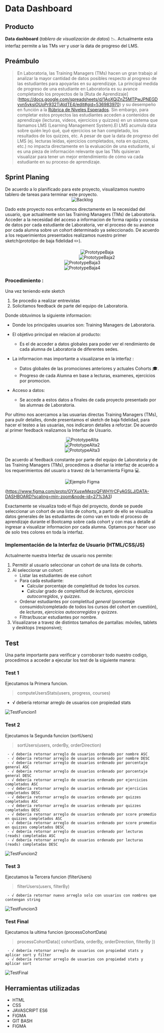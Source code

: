 # Data Dashboard

## Producto
**Data dashboard** (_tablero de visualización de datos_) 📉. Actualmente esta interfaz permite a las TMs _ver_ y _usar_ la data de progreso del LMS.

## Preámbulo

>En Laboratoria, las Training Managers (TMs) hacen un gran trabajo al analizar la mayor cantidad de datos posibles respecto al progreso de las estudiantes para apoyarlas en su aprendizaje. 
La principal medida de progreso de una estudiante en Laboratoria es su avance completando los proyectos de la [Ruta de Aprendizaje] (https://docs.google.com/spreadsheets/d/1AoXQjZnZ5MTPwJPNEGDyvn5vksiOUoPr932TjAldTE4/edit#gid=536983970) y su desempeño en función a la [Rúbrica de Niveles Esperados](https://docs.google.com/spreadsheets/d/e/2PACX-1vSkQy1waRpQ-16sn7VogiDTy-Fz5e7OSZSYUCiHC_bkLAKYewr4L8pWJ_BG210PeULe-TjLScNQQT_x/pubhtml). Sin embargo, para completar estos proyectos las estudiantes acceden a contenidos de aprendizaje (lecturas, videos, ejercicios y quizzes) en un sistema que llamamos LMS (Learning Management System).El LMS acumula data sobre quién leyó qué, qué ejercicios se han completado, los resultados de los quizzes, etc. A pesar de que la data de progreso del LMS (ej. lecturas leídas, ejercicios completados, nota en quizzes, etc.) no impacta directamente en la evaluación de una estudiante, sí es una pieza de información relevante que las TMs quisieran visualizar para tener un mejor entendimiento de cómo va cada estudiante en su proceso de aprendizaje.

## Sprint Planing

De acuerdo a lo planificado para este proyecto, visualizamos nuestro tablero de tareas para terminar este proyecto.
<span style="display:block;text-align:center">![Backlog](img/2.jpeg)</span>

Dado este proyecto nos enfocamos directamente en la necesidad del usuario, que actualmente son las Training Managers (TMs) de Laboratoria.
Acceder a la necesidad del acceso a informacion de forma rapida y consisa de datos por cada estudiante de Laboratoria, ver el proceso de su avance por cada alumna sobre un cohort determinado ya seleccionado.
De acuerdo a los requerimientos presentados realizamos nuestro primer sketch(prototipo de baja fidelidad ✏️).


<span style="display:inline-block;text-align:center; width:600px">![PrototypeBaja](img/4.jpeg)</span>
<span style="display:inline-block;text-align:center; width:600px">![PrototypeBaja2](img/5.jpeg)</span>
<span style="display:block;text-align:center">![PrototypeBaja3](img/6-1.png)</span>
<span style="display:block;text-align:center">![PrototypeBaja4](img/6-2.png)</span>


### Procedimiento :
Una vez teniendo este sketch 
1. Se procedio a realizar entrevistas
2. Solicitamos feedback de parte del equipo de Laboratoria.

Donde obtuvimos la siguiente informacion:

* Donde los principales usuarios son: Training Managers de Laboratoria.

* El objetivo principal en relacion al producto:

  + Es el de acceder a datos globales para poder ver el rendimiento de cada alumna de Laboratoria de diferentes sedes.

* La informacion mas importante a visualizarse en la interfaz :

  + Datos globales de las promociones anteriores y actuales Cohorts 🎓.
  + Progreso de cada Alumna en base a lecturas, examenes, ejercicios por promocion.

* Acceso a datos:
  + Se accede a estos datos a finales de cada proyecto presentado por las alumnas de Laboratoria.

Por ultimo nos acercamos a las usuarias directas Training Managers (TMs), para pulir detalles, donde presentamos el sketch de baja fidelidad, para hacer el testeo a las usuarias, nos indicaron detalles a reforzar.
De acuerdo al primer feedback realizamos  la Interfaz de Usuario.

<span style="display:block;text-align:center">![PrototypeAlta](img/ProtyAlta1.PNG)</span>
<span style="display:block;text-align:center">![PrototypeAlta2](img/ProtyAlta2.PNG)</span>
<span style="display:block;text-align:center">![PrototypeAlta3](img/ProtyAlta3.PNG)</span>

De acuerdo al feedback constante por parte del equipo de Laboratoria y de las Training Managers (TMs), procedimos a diseñar la interfaz de acuerdo a los requerimientos del usuario a travez de la herramienta Figma 💻.


<span style="display:block;text-align:center">![Ejemplo Figma](img/EjemploFigma.gif)</span>

(https://www.figma.com/proto/GYXuswMezoQFWHYrCFyAGSLJ/DATA-DASHBOARD?scaling=min-zoom&node-id=27%3A3)


Exactamente se visualiza todo el flujo del proyecto, donde se puede seleccionar un cohort de una lista de cohorts, a partir de ello se visualiza datos generales de las estudiantes de como van en todo el proceso de aprendizaje durante el Bootcamp sobre cada cohort y con mas a detalle al ingresar a visualizar informacion por cada alumna.
Optamos por hacer uso de solo tres colores en toda la interfaz.

### Implementación de la Interfaz de Usuario (HTML/CSS/JS)

Actualmente nuestra Interfaz de usuario nos permite:

1. Permitir al usuario seleccionar un cohort de una lista de cohorts.
2. Al seleccionar un cohort:
   - Listar las estudiantes de ese cohort
   - Para cada estudiante:
     + Calcular porcentaje de completitud de todos los _cursos_.
     + Calcular grado de completitud de _lecturas_, _ejercicios autocorregidos_,
       y _quizzes_.
   - Ordenar estudiantes por completitud _general_ (porcentaje consumido/completado
     de todos los cursos del cohort en cuestión), de _lecturas_, _ejercicios
     autocorregidos_ y _quizzes_.
   - Filtrar/buscar estudiantes por nombre.
3. Visualizarse a travez de distintos tamaños de pantallas: móviles,
   tablets y desktops (responsive);

## Test

Una parte importante para verificar y corroborarr todo nuestro codigo, procedimos a acceder a ejecutar los test de la siguiente manera:

### Test 1

Ejecutamos la Primera funcion.
  >computeUsersStats(users, progress, courses) 
  - √ debería retornar arreglo de usuarios con propiedad stats


![TestFuncion1](img/TEST/ddb.PNG)

### Test 2
Ejecutamos la Segunda funcion (sortUsers)
  >sortUsers(users, orderBy, orderDirection)

     - √ debería retornar arreglo de usuarios ordenado por nombre ASC
     - √ debería retornar arreglo de usuarios ordenado por nombre DESC
     - √ debería retornar arreglo de usuarios ordenado por porcentaje general ASC 
     - √ debería retornar arreglo de usuarios ordenado por porcentaje general DESC 
     - √ debería retornar arreglo de usuarios ordenado por ejercicios completados ASC
     - √ debería retornar arreglo de usuarios ordenado por ejercicios completados DESC 
     - √ debería retornar arreglo de usuarios ordenado por quizzes completados ASC 
     - √ debería retornar arreglo de usuarios ordenado por quizzes completados DESC 
     - √ debería retornar arreglo de usuarios ordenado por score promedio en quizzes completados ASC 
     - √ debería retornar arreglo de usuarios ordenado por score promedio en quizzes completados DESC 
     - √ debería retornar arreglo de usuarios ordenado por lecturas (reads) completadas ASC 
     - √ debería retornar arreglo de usuarios ordenado por lecturas (reads) completadas DESC 
![TestFuncion2](img/TEST/ddb1.PNG)

### Test 3
Ejecutamos la Tercera funcion (filterUsers)
  >filterUsers(users, filterBy) 
  
     - √ debería retornar nuevo arreglo solo con usuarios con nombres que contengan string 


![TestFuncion3](img/TEST/ddb2.PNG)

### Test Final
Ejecutamos la ultima funcion (processCohortData)
  > processCohortData({ cohortData, orderBy, orderDirection, filterBy })

     - √ debería retornar arreglo de usuarios con propiedad stats y aplicar sort y filter
     - √ debería retornar arreglo de usuarios con propiedad stats y aplicar sort


![TestFinal](img/TEST/ddbfinal.PNG)

## Herramientas utilizadas

* HTML
* CSS
* JAVASCRIPT ES6
* FIGMA
* GIT BASH
* FIGMA

